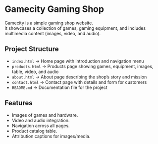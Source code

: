 # Gamecity Gaming Shop

Gamecity is a simple gaming shop website.  
It showcases a collection of games, gaming equipment, and includes multimedia content (images, video, and audio).  

## Project Structure

- `index.html` → Home page with introduction and navigation menu  
- `products.html` → Products page showing games, equipment, images, table, video, and audio  
- `about.html` → About page describing the shop’s story and mission  
- `contact.html` → Contact page with details and form for customers  
- `README.md` → Documentation file for the project  

## Features  
- Images of games and hardware.  
- Video and audio integration.  
- Navigation across all pages.  
- Product catalog table.  
- Attribution captions for images/media.  


